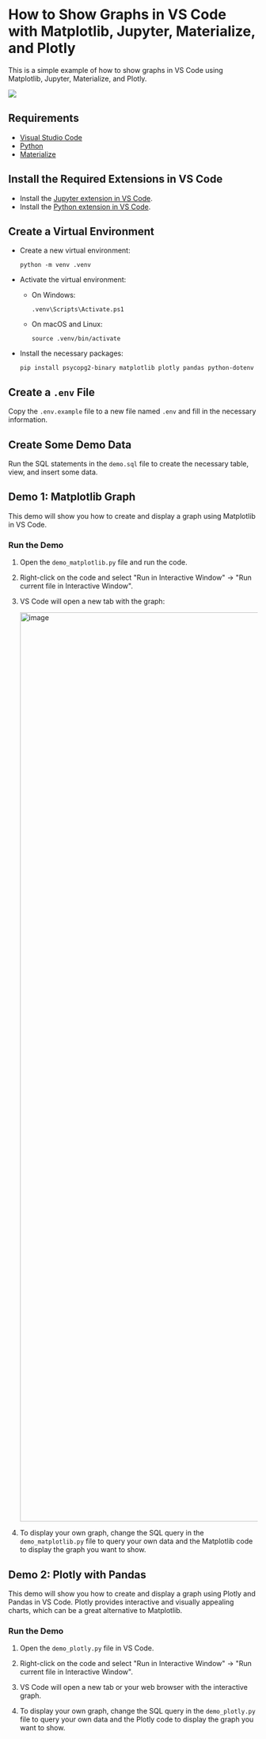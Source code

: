 # How to Show Graphs in VS Code with Matplotlib, Jupyter, Materialize, and Plotly

This is a simple example of how to show graphs in VS Code using Matplotlib, Jupyter, Materialize, and Plotly.

![](https://imgur.com/pRcpVhX.gif)

## Requirements

- [Visual Studio Code](https://code.visualstudio.com/)
- [Python](https://www.python.org/)
- [Materialize](https://materialize.com/)

## Install the Required Extensions in VS Code

- Install the [Jupyter extension in VS Code](https://marketplace.visualstudio.com/items?itemName=ms-toolsai.jupyter).
- Install the [Python extension in VS Code](https://marketplace.visualstudio.com/items?itemName=ms-python.python).

## Create a Virtual Environment

- Create a new virtual environment:

    ```
    python -m venv .venv
    ```

- Activate the virtual environment:

    - On Windows:

        ```
        .venv\Scripts\Activate.ps1
        ```

    - On macOS and Linux:

        ```
        source .venv/bin/activate
        ```

- Install the necessary packages:

    ```
    pip install psycopg2-binary matplotlib plotly pandas python-dotenv
    ```

## Create a `.env` File

Copy the `.env.example` file to a new file named `.env` and fill in the necessary information.

## Create Some Demo Data

Run the SQL statements in the `demo.sql` file to create the necessary table, view, and insert some data.

## Demo 1: Matplotlib Graph

This demo will show you how to create and display a graph using Matplotlib in VS Code.

### Run the Demo

1. Open the `demo_matplotlib.py` file and run the code.

2. Right-click on the code and select "Run in Interactive Window" -> "Run current file in Interactive Window".

3. VS Code will open a new tab with the graph:

   <img width="1837" alt="image" src="https://github.com/user-attachments/assets/215f008d-a4fc-488e-b6f2-b44d1fd20870">

4. To display your own graph, change the SQL query in the `demo_matplotlib.py` file to query your own data and the Matplotlib code to display the graph you want to show.

## Demo 2: Plotly with Pandas

This demo will show you how to create and display a graph using Plotly and Pandas in VS Code. Plotly provides interactive and visually appealing charts, which can be a great alternative to Matplotlib.

### Run the Demo

1. Open the `demo_plotly.py` file in VS Code.

2. Right-click on the code and select "Run in Interactive Window" -> "Run current file in Interactive Window".

3. VS Code will open a new tab or your web browser with the interactive graph.

4. To display your own graph, change the SQL query in the `demo_plotly.py` file to query your own data and the Plotly code to display the graph you want to show.
